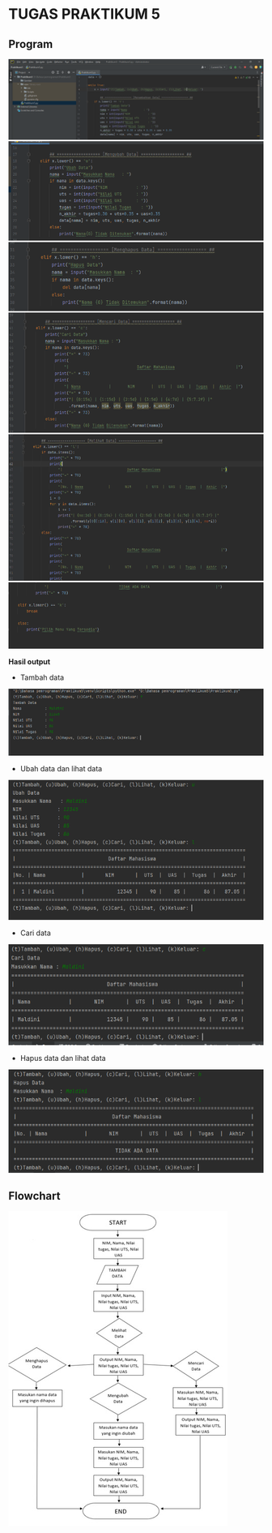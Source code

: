 # __TUGAS PRAKTIKUM 5__

## Program

![img](Gambar/1.PNG)
![img](Gambar/2.PNG)
![img](Gambar/3.PNG)
![img](Gambar/4.PNG)
![img](Gambar/5.PNG)
![img](Gambar/5-1.PNG)
 
 __Hasil output__
 
 - Tambah data
 
 ![img](Gambar/6.PNG)
 
 - Ubah data dan lihat data

 ![img](Gambar/7.PNG)
 
 - Cari data

 ![img](Gambar/8.PNG)
 
 - Hapus data dan lihat data
 
 ![img](Gambar/9.PNG)
 
## Flowchart
 
 ![img](10.jpeg)
 
